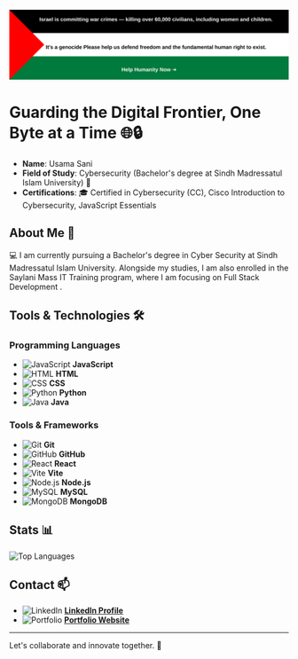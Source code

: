[![Stand With Palestine](https://github.com/standforhumanity/stand-with-palestine/blob/main/Banners/Banner1.svg)](https://stand-with-palestine.vercel.app)

# Guarding the Digital Frontier, One Byte at a Time 🌐🔒
- **Name**: Usama Sani
- **Field of Study**: Cybersecurity (Bachelor's degree at Sindh Madressatul Islam University) 🔐
- **Certifications**: 🎓  Certified in Cybersecurity (CC), Cisco Introduction to Cybersecurity, JavaScript Essentials


## About Me 📘
💻 I am currently pursuing a Bachelor's degree in Cyber Security at Sindh Madressatul Islam University. Alongside my studies, I am also enrolled in the Saylani Mass IT Training program, where I am focusing on Full Stack Development .

## Tools & Technologies 🛠️
### Programming Languages
- ![JavaScript](https://img.shields.io/badge/-JavaScript-F7DF1E?logo=javascript&logoColor=black) **JavaScript**
- ![HTML](https://img.shields.io/badge/-HTML5-E34F26?logo=html5&logoColor=white) **HTML**
- ![CSS](https://img.shields.io/badge/-CSS3-1572B6?logo=css3&logoColor=white) **CSS**
- ![Python](https://img.shields.io/badge/-Python-3776AB?logo=python&logoColor=white) **Python**
- ![Java](https://img.shields.io/badge/-Java-007396?logo=java&logoColor=white) **Java**

### Tools & Frameworks
- ![Git](https://img.shields.io/badge/-Git-F05032?logo=git&logoColor=white) **Git**
- ![GitHub](https://img.shields.io/badge/-GitHub-181717?logo=github&logoColor=white) **GitHub**
- ![React](https://img.shields.io/badge/-React-61DAFB?logo=react&logoColor=black) **React**
- ![Vite](https://img.shields.io/badge/-Vite-646CFF?logo=vite&logoColor=white) **Vite**
- ![Node.js](https://img.shields.io/badge/-Node.js-339933?logo=node.js&logoColor=white) **Node.js**
- ![MySQL](https://img.shields.io/badge/-MySQL-4479A1?logo=mysql&logoColor=white) **MySQL**
- ![MongoDB](https://img.shields.io/badge/-MongoDB-47A248?logo=mongodb&logoColor=white) **MongoDB**

## Stats 📊
![Top Languages](https://github-readme-stats.vercel.app/api/top-langs/?username=UsamaSani&layout=compact&theme=radical)

## Contact 📫
- ![LinkedIn](https://img.shields.io/badge/-LinkedIn-0A66C2?logo=linkedin&logoColor=white) **[LinkedIn Profile](https://www.linkedin.com/in/usama-khanzada-5b6552240)**
- ![Portfolio](https://img.shields.io/badge/-Portfolio-FF5722?logo=web&logoColor=white) **[Portfolio Website](https://usamasani-soc-analyst.netlify.app/)**

---

Let's collaborate and innovate together. 🤝

